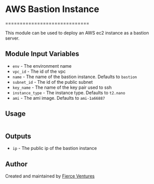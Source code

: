 # AWS Bastion Instance
=============================

This module can be used to deploy an AWS ec2 instance as a bastion server.

Module Input Variables
----------------------

- `env` - The environment name
- `vpc_id` - The id of the vpc
- `name` - The name of the bastion instance. Defaults to `bastion`
- `subnet_id` - The id of the public subnet
- `key_name` - The name of the key pair used to ssh
- `instance_type` - The instance type. Defaults to `t2.nano`
- `ami` - The ami image. Defaults to `ami-1a66887`

Usage 
-----

```hcl
```

Outputs
-------
- `ip` - The public ip of the bastion instance

Author
------
Created and maintained by [Fierce Ventures](https://github.com/fierceventures/)
